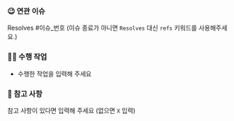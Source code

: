 ### 😉 연관 이슈
Resolves #이슈_번호 (이슈 종료가 아니면 `Resolves` 대신 `refs` 키워드를 사용해주세요.)

### 🧑‍💻 수행 작업
- 수행한 작업을 입력해 주세요

### 📢 참고 사항
참고 사항이 있다면 입력해 주세요 (없으면 `X` 입력)
